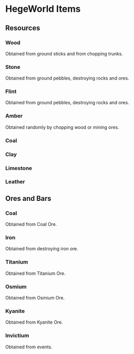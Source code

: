 # HegeWorld Items

## Resources

### Wood
Obtained from ground sticks and from chopping trunks.

### Stone
Obtained from ground pebbles, destroying rocks and ores.

### Flint
Obtained from ground pebbles, destroying rocks and ores.

### Amber
Obtained randomly by chopping wood or mining ores.

### Coal
### Clay
### Limestone
### Leather

## Ores and Bars

### Coal
Obtained from Coal Ore.

### Iron
Obtained from destroying iron ore.

### Titanium
Obtained from Titanium Ore.

### Osmium
Obtained from Osmium Ore.

### Kyanite
Obtained from Kyanite Ore.

### Invictium
Obtained from events.
